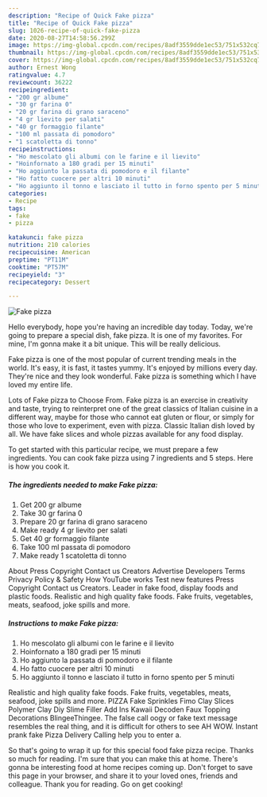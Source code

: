 ```yaml
---
description: "Recipe of Quick Fake pizza"
title: "Recipe of Quick Fake pizza"
slug: 1026-recipe-of-quick-fake-pizza
date: 2020-08-27T14:58:56.299Z
image: https://img-global.cpcdn.com/recipes/8adf3559dde1ec53/751x532cq70/fake-pizza-recipe-main-photo.jpg
thumbnail: https://img-global.cpcdn.com/recipes/8adf3559dde1ec53/751x532cq70/fake-pizza-recipe-main-photo.jpg
cover: https://img-global.cpcdn.com/recipes/8adf3559dde1ec53/751x532cq70/fake-pizza-recipe-main-photo.jpg
author: Ernest Wong
ratingvalue: 4.7
reviewcount: 36222
recipeingredient:
- "200 gr albume"
- "30 gr farina 0"
- "20 gr farina di grano saraceno"
- "4 gr lievito per salati"
- "40 gr formaggio filante"
- "100 ml passata di pomodoro"
- "1 scatoletta di tonno"
recipeinstructions:
- "Ho mescolato gli albumi con le farine e il lievito"
- "Hoinfornato a 180 gradi per 15 minuti"
- "Ho aggiunto la passata di pomodoro e il filante"
- "Ho fatto cuocere per altri 10 minuti"
- "Ho aggiunto il tonno e lasciato il tutto in forno spento per 5 minuti"
categories:
- Recipe
tags:
- fake
- pizza

katakunci: fake pizza 
nutrition: 210 calories
recipecuisine: American
preptime: "PT11M"
cooktime: "PT57M"
recipeyield: "3"
recipecategory: Dessert

---
```



![Fake pizza](https://img-global.cpcdn.com/recipes/8adf3559dde1ec53/751x532cq70/fake-pizza-recipe-main-photo.jpg)

Hello everybody, hope you're having an incredible day today. Today, we're going to prepare a special dish, fake pizza. It is one of my favorites. For mine, I'm gonna make it a bit unique. This will be really delicious.

Fake pizza is one of the most popular of current trending meals in the world. It's easy, it is fast, it tastes yummy. It's enjoyed by millions every day. They're nice and they look wonderful. Fake pizza is something which I have loved my entire life.

Lots of Fake pizza to Choose From. Fake pizza is an exercise in creativity and taste, trying to reinterpret one of the great classics of Italian cuisine in a different way, maybe for those who cannot eat gluten or flour, or simply for those who love to experiment, even with pizza. Classic Italian dish loved by all. We have fake slices and whole pizzas available for any food display.


To get started with this particular recipe, we must prepare a few ingredients. You can cook fake pizza using 7 ingredients and 5 steps. Here is how you cook it.

<!--inarticleads1-->

##### The ingredients needed to make Fake pizza:

1. Get 200 gr albume
1. Take 30 gr farina 0
1. Prepare 20 gr farina di grano saraceno
1. Make ready 4 gr lievito per salati
1. Get 40 gr formaggio filante
1. Take 100 ml passata di pomodoro
1. Make ready 1 scatoletta di tonno


About Press Copyright Contact us Creators Advertise Developers Terms Privacy Policy &amp; Safety How YouTube works Test new features Press Copyright Contact us Creators. Leader in fake food, display foods and plastic foods. Realistic and high quality fake foods. Fake fruits, vegetables, meats, seafood, joke spills and more. 

<!--inarticleads2-->

##### Instructions to make Fake pizza:

1. Ho mescolato gli albumi con le farine e il lievito
1. Hoinfornato a 180 gradi per 15 minuti
1. Ho aggiunto la passata di pomodoro e il filante
1. Ho fatto cuocere per altri 10 minuti
1. Ho aggiunto il tonno e lasciato il tutto in forno spento per 5 minuti


Realistic and high quality fake foods. Fake fruits, vegetables, meats, seafood, joke spills and more. PIZZA Fake Sprinkles Fimo Clay Slices Polymer Clay Diy Slime Filler Add Ins Kawaii Decoden Faux Topping Decorations BlingeeThingee. The false call oogy or fake text message resembles the real thing, and it is difficult for others to see AH WOW. Instant prank fake Pizza Delivery Calling help you to enter a. 

So that's going to wrap it up for this special food fake pizza recipe. Thanks so much for reading. I'm sure that you can make this at home. There's gonna be interesting food at home recipes coming up. Don't forget to save this page in your browser, and share it to your loved ones, friends and colleague. Thank you for reading. Go on get cooking!
